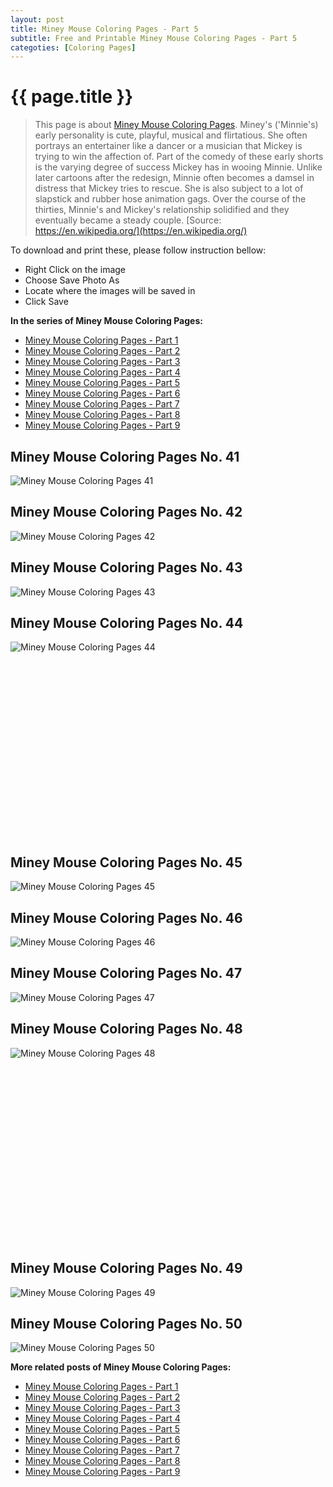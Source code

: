 ```yaml
---
layout: post
title: Miney Mouse Coloring Pages - Part 5
subtitle: Free and Printable Miney Mouse Coloring Pages - Part 5
categoties: [Coloring Pages]
---
```

{{ page.title }}
================
> This page is about [Miney Mouse Coloring Pages](https://freecoloringpages.github.io/). Miney's ('Minnie's) early personality is cute, playful, musical and flirtatious. She often portrays an entertainer like a dancer or a musician that Mickey is trying to win the affection of. Part of the comedy of these early shorts is the varying degree of success Mickey has in wooing Minnie. Unlike later cartoons after the redesign, Minnie often becomes a damsel in distress that Mickey tries to rescue. She is also subject to a lot of slapstick and rubber hose animation gags. Over the course of the thirties, Minnie's and Mickey's relationship solidified and they eventually became a steady couple. [Source: https://en.wikipedia.org/](https://en.wikipedia.org/)

To download and print these, please follow instruction bellow:
* Right Click on the image 
* Choose Save Photo As 
* Locate where the images will be saved in 
* Click Save

**In the series of Miney Mouse Coloring Pages:**

* [Miney Mouse Coloring Pages - Part 1](https://freecoloringpages.github.io/2017/11/30/Miney-Mouse-Coloring-Pages-part-1.html)
* [Miney Mouse Coloring Pages - Part 2](https://freecoloringpages.github.io/2017/11/30/Miney-Mouse-Coloring-Pages-part-2.html)
* [Miney Mouse Coloring Pages - Part 3](https://freecoloringpages.github.io/2017/11/30/Miney-Mouse-Coloring-Pages-part-3.html)
* [Miney Mouse Coloring Pages - Part 4](https://freecoloringpages.github.io/2017/11/30/Miney-Mouse-Coloring-Pages-part-4.html)
* [Miney Mouse Coloring Pages - Part 5](https://freecoloringpages.github.io/2017/11/30/Miney-Mouse-Coloring-Pages-part-5.html)
* [Miney Mouse Coloring Pages - Part 6](https://freecoloringpages.github.io/2017/11/30/Miney-Mouse-Coloring-Pages-part-6.html)
* [Miney Mouse Coloring Pages - Part 7](https://freecoloringpages.github.io/2017/11/30/Miney-Mouse-Coloring-Pages-part-7.html)
* [Miney Mouse Coloring Pages - Part 8](https://freecoloringpages.github.io/2017/11/30/Miney-Mouse-Coloring-Pages-part-8.html)
* [Miney Mouse Coloring Pages - Part 9](https://freecoloringpages.github.io/2017/11/30/Miney-Mouse-Coloring-Pages-part-9.html)

## Miney Mouse Coloring Pages No. 41
![Miney Mouse Coloring Pages 41](https://freecoloringpages.github.io/img2/Miney-Mouse-Coloring-Pages%20(41).jpg "Miney Mouse Coloring Pages 41")

## Miney Mouse Coloring Pages No. 42
![Miney Mouse Coloring Pages 42](https://freecoloringpages.github.io/img2/Miney-Mouse-Coloring-Pages%20(42).jpg "Miney Mouse Coloring Pages 42")

## Miney Mouse Coloring Pages No. 43
![Miney Mouse Coloring Pages 43](https://freecoloringpages.github.io/img2/Miney-Mouse-Coloring-Pages%20(43).jpg "Miney Mouse Coloring Pages 43")

## Miney Mouse Coloring Pages No. 44
![Miney Mouse Coloring Pages 44](https://freecoloringpages.github.io/img2/Miney-Mouse-Coloring-Pages%20(44).jpg "Miney Mouse Coloring Pages 44")

<script async src="//pagead2.googlesyndication.com/pagead/js/adsbygoogle.js"></script><!-- Texxtonly --><ins class="adsbygoogle" style="display:inline-block;width:336px;height:280px" data-ad-client="ca-pub-6753140515841889" data-ad-slot="3207852233"></ins><script>(adsbygoogle = window.adsbygoogle || []).push({}); </script>

## Miney Mouse Coloring Pages No. 45
![Miney Mouse Coloring Pages 45](https://freecoloringpages.github.io/img2/Miney-Mouse-Coloring-Pages%20(45).jpg "Miney Mouse Coloring Pages 45")

## Miney Mouse Coloring Pages No. 46
![Miney Mouse Coloring Pages 46](https://freecoloringpages.github.io/img2/Miney-Mouse-Coloring-Pages%20(46).jpg "Miney Mouse Coloring Pages 46")

## Miney Mouse Coloring Pages No. 47
![Miney Mouse Coloring Pages 47](https://freecoloringpages.github.io/img2/Miney-Mouse-Coloring-Pages%20(47).jpg "Miney Mouse Coloring Pages 47")

## Miney Mouse Coloring Pages No. 48
![Miney Mouse Coloring Pages 48](https://freecoloringpages.github.io/img2/Miney-Mouse-Coloring-Pages%20(48).jpg "Miney Mouse Coloring Pages 48")

<script async src="//pagead2.googlesyndication.com/pagead/js/adsbygoogle.js"></script><!-- Texxtonly --><ins class="adsbygoogle" style="display:inline-block;width:336px;height:280px" data-ad-client="ca-pub-6753140515841889" data-ad-slot="3207852233"></ins><script>(adsbygoogle = window.adsbygoogle || []).push({}); </script>

## Miney Mouse Coloring Pages No. 49
![Miney Mouse Coloring Pages 49](https://freecoloringpages.github.io/img2/Miney-Mouse-Coloring-Pages%20(49).jpg "Miney Mouse Coloring Pages 49")

## Miney Mouse Coloring Pages No. 50
![Miney Mouse Coloring Pages 50](https://freecoloringpages.github.io/img2/Miney-Mouse-Coloring-Pages%20(50).jpg "Miney Mouse Coloring Pages 50")

**More related posts of Miney Mouse Coloring Pages:**

* [Miney Mouse Coloring Pages - Part 1](https://freecoloringpages.github.io/2017/11/30/Miney-Mouse-Coloring-Pages-part-1.html)
* [Miney Mouse Coloring Pages - Part 2](https://freecoloringpages.github.io/2017/11/30/Miney-Mouse-Coloring-Pages-part-2.html)
* [Miney Mouse Coloring Pages - Part 3](https://freecoloringpages.github.io/2017/11/30/Miney-Mouse-Coloring-Pages-part-3.html)
* [Miney Mouse Coloring Pages - Part 4](https://freecoloringpages.github.io/2017/11/30/Miney-Mouse-Coloring-Pages-part-4.html)
* [Miney Mouse Coloring Pages - Part 5](https://freecoloringpages.github.io/2017/11/30/Miney-Mouse-Coloring-Pages-part-5.html)
* [Miney Mouse Coloring Pages - Part 6](https://freecoloringpages.github.io/2017/11/30/Miney-Mouse-Coloring-Pages-part-6.html)
* [Miney Mouse Coloring Pages - Part 7](https://freecoloringpages.github.io/2017/11/30/Miney-Mouse-Coloring-Pages-part-7.html)
* [Miney Mouse Coloring Pages - Part 8](https://freecoloringpages.github.io/2017/11/30/Miney-Mouse-Coloring-Pages-part-8.html)
* [Miney Mouse Coloring Pages - Part 9](https://freecoloringpages.github.io/2017/11/30/Miney-Mouse-Coloring-Pages-part-9.html)


